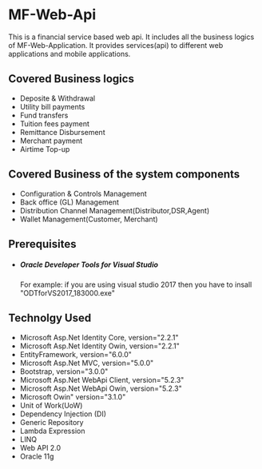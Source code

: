 # MF-Web-Api
 <p>This is a financial service based web api. It includes all the business logics of MF-Web-Application. It provides services(api) to different web applications and mobile applications.</p>

<h2>Covered Business logics</h2>
	<ul>
		<li>Deposite & Withdrawal</li>
		<li>Utility bill payments</li>
		<li>Fund transfers</li>
		<li>Tuition fees payment</li>
		<li>Remittance Disbursement</li>
		<li>Merchant payment</li>
    <li>Airtime Top-up</li>
	</ul>

<h2>Covered Business of the system components</h2>
	<ul>
		<li>Configuration & Controls Management</li>
		<li>Back office (GL) Management</li>
		<li>Distribution Channel Management(Distributor,DSR,Agent)</li>
		<li>Wallet Management(Customer, Merchant)</li>
	</ul>
  
<h2>Prerequisites</h2>
	<ul>
		<li><h5>Oracle Developer Tools for Visual Studio</h5></li>
			<p>For example: if you are using visual studio 2017 then you have to insall "ODTforVS2017_183000.exe"</p>
	</ul>
  
<h2>Technolgy Used</h2>
	<ul>
		<li>Microsoft Asp.Net Identity Core,   version="2.2.1"</li>
		<li>Microsoft Asp.Net Identity Owin,   version="2.2.1"</li>
		<li>EntityFramework,                   version="6.0.0"</li>
		<li>Microsoft Asp.Net MVC,  	         version="5.0.0"</li>
		<li>Bootstrap,                	       version="3.0.0"</li>
		<li>Microsoft Asp.Net WebApi Client,   version="5.2.3"</li>
		<li>Microsoft Asp.Net WebApi Owin,     version="5.2.3"</li>
		<li>Microsoft Owin" 		               version="3.1.0"</li>	
    <li>Unit of Work(UoW)</li>
    <li>Dependency Injection (DI)</li>
    <li>Generic Repository</li>
    <li>Lambda Expression</li>
    <li>LINQ</li>
    <li>Web API 2.0</li>
		<li>Oracle 11g</li>
	</ul>
